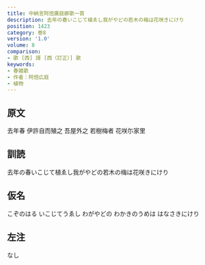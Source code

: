 ```yaml
---
title: 中納言阿倍廣庭卿歌一首
description: 去年の春いこじて植ゑし我がやどの若木の梅は花咲きにけり
position: 1423
category: 巻8
version: '1.0'
volume: 8
comparison:
- 歌 [西] 謌 [西（訂正）] 歌
keywords:
- 春雑歌
- 作者：阿倍広庭
- 植物
---
```


## 原文

去年春 伊許自而殖之 吾屋外之 若樹梅者 花咲尓家里

## 訓読

去年の春いこじて植ゑし我がやどの若木の梅は花咲きにけり

## 仮名

こぞのはる いこじてうゑし わがやどの わかきのうめは はなさきにけり

## 左注

なし
